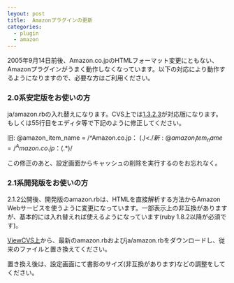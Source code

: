```yaml
---
leyout: post
title:  Amazonプラグインの更新
categories:
  - plugin
  - amazon
---
```

2005年9月14日前後、Amazon.co.jpのHTMLフォーマット変更にともない、Amazonプラグインがうまく動作しなくなっています。以下の対応により動作するようになりますので、必要な方はご利用ください。

### 2.0系安定版をお使いの方
ja/amazon.rbの入れ替えになります。CVS上では[1.3.2.3](http://cvs.sourceforge.net/viewcvs.py/tdiary/plugin/ja/amazon.rb?rev=1.3.2.3&view=markup)が対応版になります。もしくは55行目をエディタ等で下記のように修正してください。

 旧: @amazon_item_name = /^Amazon.co.jp： (.*)<.*$/
 新: @amazon_item_name = /^Amazon.co.jp：(.*)$/

この修正のあと、設定画面からキャッシュの削除を実行するのをお忘れなく。

### 2.1系開発版をお使いの方
2.1.2公開後、開発版のamazon.rbは、HTMLを直接解析する方法からAmazon Webサービスを使うように変更になっています。一部表示上の非互換がありますが、基本的には入れ替えれば使えるようになっています(ruby 1.8.2以降が必須です)。

[ViewCVS上](http://cvs.sourceforge.net/viewcvs.py/tdiary/plugin/)から、最新のamazon.rbおよびja/amazon.rbをダウンロードし、従来のファイルと置き換えてください。

置き換え後は、設定画面にて書影のサイズ(非互換があります)などの調整をしてください。

